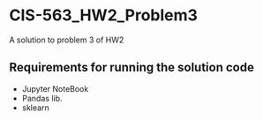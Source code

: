 # CIS-563_HW2_Problem3
A solution to problem 3 of HW2 

## Requirements for running the solution code

- Jupyter NoteBook
- Pandas lib.
- sklearn

